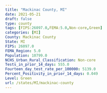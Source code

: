 ```yaml
---
title: "Mackinac County, MI"
date: 2021-05-21
draft: false
type: county
tags: [FIPS:26097.0,FEMA:5.0,Non-core,Green]
categories: [MI]
County: Mackinac County
State: MI
FIPS: 26097.0
FEMA_Region: 5.0
Population: 10799.0
NCHS_Urban_Rural_Classification: Non-core
Tests_in_prior_14_days: 555.0
Fourteen_day_test_rate_per_100000: 5139.0
Percent_Positivity_in_prior_14_days: 0.049
Level: Green
url: /states/MI/mackinac-county
---
```



